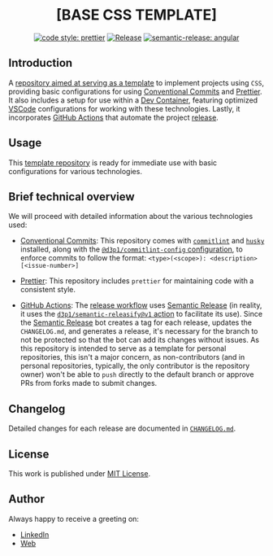 <div align=center>

# [BASE CSS TEMPLATE]

[![code style: prettier](https://img.shields.io/badge/code_style-prettier-ff69b4.svg)](https://github.com/prettier/prettier)
[![Release](https://github.com/d3p1/base-css-template/actions/workflows/release.yml/badge.svg)](https://github.com/d3p1/base-css-template/actions/workflows/release.yml)
[![semantic-release: angular](https://img.shields.io/badge/semantic--release-angular-e10079?logo=semantic-release)](https://github.com/semantic-release/semantic-release)

</div>

## Introduction

A [repository aimed at serving as a template](https://docs.github.com/en/repositories/creating-and-managing-repositories/creating-a-repository-from-a-template) to implement projects using `CSS`, providing basic configurations for using [Conventional Commits](https://www.conventionalcommits.org/en/v1.0.0/) and [Prettier](https://prettier.io/). It also includes a setup for use within a [Dev Container](https://code.visualstudio.com/docs/devcontainers/containers), featuring optimized [VSCode](https://code.visualstudio.com/) configurations for working with these technologies. Lastly, it incorporates [GitHub Actions](https://github.com/features/actions) that automate the project [release](./.github/workflows/release.yml).

## Usage

This [template repository](https://docs.github.com/en/repositories/creating-and-managing-repositories/creating-a-repository-from-a-template) is ready for immediate use with basic configurations for various technologies.

## Brief technical overview

We will proceed with detailed information about the various technologies used:

- [Conventional Commits](https://www.conventionalcommits.org/en/v1.0.0/): This repository comes with [`commitlint`](https://commitlint.js.org/) and [`husky`](https://typicode.github.io/husky/) installed, along with the [`@d3p1/commitlint-config` configuration](https://github.com/d3p1/commitlint-config), to enforce commits to follow the format: `<type>(<scope>): <description> [<issue-number>]`

- [Prettier](https://prettier.io/): This repository includes `prettier` for maintaining code with a consistent style.

- [GitHub Actions](https://github.com/features/actions): The [release workflow](.github/workflows/release.yml) uses [Semantic Release](https://github.com/semantic-release/semantic-release) (in reality, it uses the [`d3p1/semantic-releasify@v1` action](https://github.com/d3p1/semantic-releasify) to facilitate its use). Since the [Semantic Release](https://github.com/semantic-release/semantic-release) bot creates a tag for each release, updates the `CHANGELOG.md`, and generates a release, it's necessary for the branch to not be protected so that the bot can add its changes without issues. As this repository is intended to serve as a template for personal repositories, this isn't a major concern, as non-contributors (and in personal repositories, typically, the only contributor is the repository owner) won't be able to `push` directly to the default branch or approve PRs from forks made to submit changes.

## Changelog

Detailed changes for each release are documented in [`CHANGELOG.md`](./CHANGELOG.md).

## License

This work is published under [MIT License](./LICENSE).

## Author

Always happy to receive a greeting on:

- [LinkedIn](https://www.linkedin.com/in/cristian-marcelo-de-picciotto/)
- [Web](https://d3p1.dev/)
